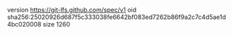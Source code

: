 version https://git-lfs.github.com/spec/v1
oid sha256:25020926d687f5c333038fe6642bf083ed7262b86f9a2c7c4d5ae1d4bc020008
size 1260
